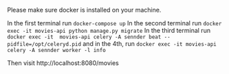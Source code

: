 Please make sure docker is installed on your machine.

In the first terminal run `docker-compose up`
In the second terminal run `docker exec -it movies-api python manage.py migrate`
In the third terminal run `docker exec -it  movies-api celery -A sennder beat --pidfile=/opt/celeryd.pid`
and in the 4th, run `docker exec -it movies-api celery -A sennder worker -l info`

Then visit http://localhost:8080/movies


